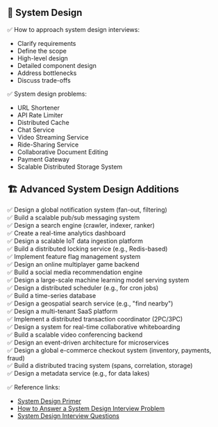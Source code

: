 ## 🧱 System Design

✅ How to approach system design interviews:
- Clarify requirements
- Define the scope
- High-level design
- Detailed component design
- Address bottlenecks
- Discuss trade-offs

✅ System design problems:
- URL Shortener
- API Rate Limiter
- Distributed Cache
- Chat Service
- Video Streaming Service
- Ride-Sharing Service
- Collaborative Document Editing
- Payment Gateway
- Scalable Distributed Storage System


## 🏗 Advanced System Design Additions

✅ Design a global notification system (fan-out, filtering)  
✅ Build a scalable pub/sub messaging system  
✅ Design a search engine (crawler, indexer, ranker)  
✅ Create a real-time analytics dashboard  
✅ Design a scalable IoT data ingestion platform  
✅ Build a distributed locking service (e.g., Redis-based)  
✅ Implement feature flag management system  
✅ Design an online multiplayer game backend  
✅ Build a social media recommendation engine  
✅ Design a large-scale machine learning model serving system  
✅ Design a distributed scheduler (e.g., for cron jobs)  
✅ Build a time-series database  
✅ Design a geospatial search service (e.g., "find nearby")  
✅ Design a multi-tenant SaaS platform  
✅ Implement a distributed transaction coordinator (2PC/3PC)  
✅ Design a system for real-time collaborative whiteboarding  
✅ Build a scalable video conferencing backend  
✅ Design an event-driven architecture for microservices  
✅ Design a global e-commerce checkout system (inventory, payments, fraud)  
✅ Build a distributed tracing system (spans, correlation, storage)  
✅ Design a metadata service (e.g., for data lakes)  


✅ Reference links:
- [System Design Primer](https://github.com/donnemartin/system-design-primer)
- [How to Answer a System Design Interview Problem](https://blog.algomaster.io/p/how-to-answer-a-system-design-interview-problem)
- [System Design Interview Questions](https://www.educative.io/blog/system-design-interview-questions)